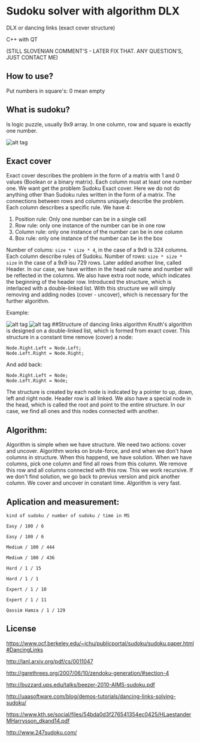 # Sudoku solver with algorithm DLX
DLX or dancing links (exact cover structure)

C++ with QT

(STILL SLOVENIAN COMMENT'S - LATER FIX THAT. ANY QUESTION'S, JUST CONTACT ME)
## How to use?
Put numbers in square's: 0 mean empty

## What is sudoku?
Is logic puzzle, usually 9x9 array. In one column, row and square is exactly one number.

![alt tag](http://elmo.sbs.arizona.edu/sandiway/sudoku/challenge2.gif)
## Exact cover
Exact cover describes the problem in the form of a matrix with 1 and 0 values (Boolean or a binary matrix). Each column must at least one number one.
We want get the problem Sudoku Exact cover. Here we do not do anything other than Sudoku rules written in the form of a matrix. The connections between rows and columns uniquely describe the problem.
Each column describes a specific rule. We have 4:
1. Position rule: Only one number can be in a single cell
2. Row rule: only one instance of the number can be in one row
3. Column rule: only one instance of the number can be in one column
4. Box rule:  only one instance of the number can be in the box

Number of colums: ```size * size * 4```, in the case of a 9x9 is 324 columns.
Each column describe rules of Sudoku.
Number of rows: ```size * size * size``` in the case of a 9x9 isu 729 rows.
 Later added another line, called Header.
In our case, we have written in the head rule name and number will be reflected in the columns. We also have extra root node, which indicates the beginning of the header row. 
Introduced the structure, which is interlaced with a double-linked list. With this structure we will simply removing and adding nodes (cover - uncover), which is necessary for the further algorithm.

Example:

![alt tag](https://i.imgur.com/GBxyUgz.png)
![alt tag](https://i.imgur.com/f7z8hSa.png)
##Structure of dancing links algorithm
Knuth's algorithm is designed on a double-linked list, which is formed from exact cover. This structure in a constant time remove (cover) a node:

```
Node.Right.Left = Node.Left;
Node.Left.Right = Node.Right;
```
And add back:

```
Node.Right.Left = Node;
Node.Left.Right = Node;
```
The structure is created by each node is indicated by a pointer to up, down, left and right node.  Header row is all linked. We also have a special node in the head, which is called the root and point to the entire structure. In our case, we find all ones and this nodes connected with another. 

## Algorithm:
Algorithm is simple when we have structure. We need two actions: cover and uncover. Algorithm works on brute-force, and end when we don't have columns in structure. When this happend, we have solution. When we have columns, pick one column and find all rows from this column. We remove this row and all columns connected with this row. This we work recursive. If we don't find solution, we go back to previus version and pick another column. We cover and uncover in constant time. Algorithm is very fast.

## Aplication and measurement:
```
kind of sudoku / number of sudoku / time in MS

Easy / 100 / 6

Easy / 100 / 6

Medium / 100 / 444

Medium / 100 / 436

Hard / 1 / 15

Hard / 1 / 1

Expert / 1 / 10

Expert / 1 / 11

Qassim Hamza / 1 / 129
```

## License
https://www.ocf.berkeley.edu/~jchu/publicportal/sudoku/sudoku.paper.html#DancingLinks

http://lanl.arxiv.org/pdf/cs/0011047

http://garethrees.org/2007/06/10/zendoku-generation/#section-4

http://buzzard.ups.edu/talks/beezer-2010-AIMS-sudoku.pdf

http://uaasoftware.com/blog/demos-tutorials/dancing-links-solving-sudoku/

https://www.kth.se/social/files/54bda0d3f276541354ec0425/HLaestanderMHarrysson_dkand14.pdf

http://www.247sudoku.com/
